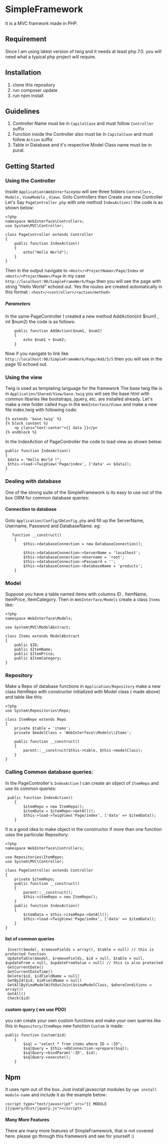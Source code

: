 # SimpleFramework
It is a MVC framwork made in PHP.

## Requirement 
Since I am using latest version of twig and it needs at least php 7.0. 
you will need what a typical php project will require. 
   
## Installation 
1. clone this repository 
2. run composer update 
3. run npm install

## Guidelines
1. Controller Name must be in `CapitalCase` and must follow `Controller` suffix
2. Function inside the Controller also must be in `CapitalCase` and must follow `Action` suffix
3. Table in Database and it's respective Model Class name must be in pural.

## Getting Started

### Using the Controller
 Inside `Application\WebInterface`you will see three folders `Controllers` , `Models` , `ViewModels` , `Views`. Goto Controllers then Create one new Controller Let's Say `PageController.php`  with one method `IndexAction()` the code is as shown below:
```
<?php 
namespace WebInterface\Controllers;
use System\MVC\Controller;

class PageController extends Controller
{
    public function IndexAction()
    {
        echo("Hello World");
    }
}
```
Then in the output navigate to `<Host>/<ProjectName>/Page/Index` or `<Host>/<ProjectName>/Page` in my case `http://localhost:90/SimpleFrameWork/Page` then you will see the page with string "Hello World" echoed out. 
Yes the routes are created automatically in this format : `<host>/<controller>/<action/method>`

##### Parameters
In the same PageController I created a new method AddAction(int $num1 , int $num2) the code is as follows: 
```
    public function AddAction($num1, $num2)
    {
        echo $num1 + $num2;
    }
```
Now if you navigate to link like `http://localhost:90/SimpleFrameWork/Page/Add/5/5` then you will see in the page 10 echoed out.
### Using the view 
Twig  is used as templating language for the framework 
The base twig file is in `Application/Shared/View/base.twig` you will see the base html with common libaries like bootstraps, jquery, etc. are installed already. 
Let's make a new folder called `Page` in the `WebInterface/Views` and make a new file index.twig with following code:
```
{% extends 'base.twig' %}
{% block content %}
    <p class="text-center">{{ data }}</p>
{% endblock %}
```
In the IndexAction of PageController the code to load view as shown below:
```
public function IndexAction()
{
 $data = "Hello World !";
 $this->load->TwigView('Page/index', ['data' => $data]);
}
```
### Dealing with database
One of the strong suite of the SimpleFramework is its easy to use out of the box ORM for common database queries:

#### Connection to database 
Goto `Application/Config/DbConfig.php` and fill up the ServerName, Username, Password and DatabaseName. 
eg: 
```
   function __construct()
    {
        $this->databaseConnection = new DatabaseConnection();

        $this->databaseConnection->ServerName = 'localhost';
        $this->databaseConnection->Username = 'root';
        $this->databaseConnection->Password = '';
        $this->databaseConnection->DatabaseName = 'products';
    }
```
### Model 
Suppose you have a table named items with columns ID , ItemName, ItemPrice, ItemCategory. Then in `WebInterface/Models` create a class `Items` like: 
```
<?php
namespace WebInterface\Models;

use System\MVC\ModelAbstract;

class Items extends ModelAbstract
{
    public $ID;
    public $ItemName;
    public $ItemPrice;
    public $ItemCategory;
}
```
### Repository 
Make a Repo of database functions in `Application/Repository` make a new class ItemRepo with constructor initialized with Model class ( made above) and table like this:
```
<?php
use System\Repositories\Repo;

class ItemRepo extends Repo
{
    private $table = 'items';
    private $modelClass = 'WebInterface\\Models\\Items';

    public function __construct()
    {
        parent::__construct($this->table, $this->modelClass);
    }
}
```
### Calling Common database queries:
In the PageController's `IndexAction` I can create an object of `ItemRepo` and use its common queries:
```
 public function IndexAction()
    {
        $itemRepo = new ItemRepo();
        $itemData = $itemRepo->GetAll();
        $this->load->TwigView('Page/index', ['data' => $itemData]);
    }
```
It is a good idea to make object in the constructor if more than one function uses the particular Repository: 
```
<?php
namespace WebInterface\Controllers;

use Repositories\ItemRepo;
use System\MVC\Controller;

class PageController extends Controller
{
    private $itemRepo;
    public function __construct()
    {
        parent::__construct();
        $this->itemRepo = new ItemRepo();
    }
    public function IndexAction()
    {
        $itemData = $this->itemRepo->GetAll();
        $this->load->TwigView('Page/index', ['data' => $itemData]);
    }
}
```

#### list of common queries 
```
 Insert($model, $removeFields = array(), $table = null) // this is protected function
 UpdateTable($model, $removeFields, $id = null, $table = null, $updateFrom = null, $updateFromValue = null) // this is also protected
 GetCurrentDate()
 GetCurrentDateTime()
 Delete($id, $idFieldName = null)
 GetById($id, $idFieldName = null)
 GetAllByViewModelWithOutJoin($viewModelClass, $whereConditions = array())
 GetAll()
 Check($id)
```
#### custom query ( we use PDO)
you can create your own custom functions and make your own queries like this in `Repository/ItemRepo` new function `Custom` is made:
```
public function Custom($id)
    {
        $sql = "select * from items where ID = :ID";
        $sqlQuery = $this->dbConnection->prepare($sql);
        $sqlQuery->bindParam(':ID', $id);
        $sqlQuery->execute();
    }
```
## Npm 
It uses npm out of the box. Just install javascript modules by `npm install module-name` and include it as the example below:
```
<script type="text/javascript" src="{{ MODULE }}jquery/dist/jquery.js"></script>
```
#### Many More Features
There are many more features of SimpleFramework, that is not covered here. please go through this framework and see for yourself :) 

